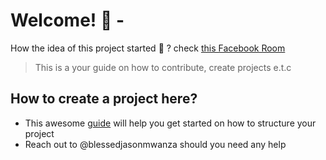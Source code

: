 # Welcome! :tada: - 
How the idea of this project started :thinking: ? check [this Facebook Room](https://web.facebook.com/100008372148032/videos/491711999358531/)

> This is a your guide on how to contribute, create projects e.t.c

## How to create a project here?
- This awesome [guide](https://github.com/cfpb/open-source-project-template/blob/main/README.md) will help you get started on how to structure your project
- Reach out to @blessedjasonmwanza should you need any help

